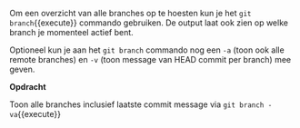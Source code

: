 Om een overzicht van alle branches op te hoesten kun je het `git branch`{{execute}} commando gebruiken. De output laat ook zien op welke branch je momenteel actief bent. 

Optioneel kun je aan het `git branch` commando nog een `-a` (toon ook alle remote branches) en `-v` (toon message van HEAD commit per branch) mee geven.

**Opdracht**

Toon alle branches inclusief laatste commit message via `git branch -va`{{execute}}
